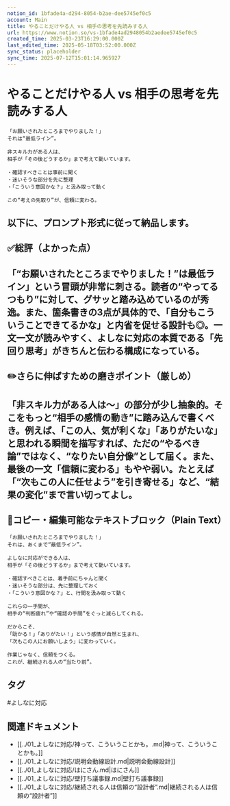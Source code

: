 ```yaml
---
notion_id: 1bfade4a-d294-8054-b2ae-dee5745ef0c5
account: Main
title: やることだけやる人 vs 相手の思考を先読みする人
url: https://www.notion.so/vs-1bfade4ad2948054b2aedee5745ef0c5
created_time: 2025-03-23T16:29:00.000Z
last_edited_time: 2025-05-18T03:52:00.000Z
sync_status: placeholder
sync_time: 2025-07-12T15:01:14.965927
---
```

# やることだけやる人 vs 相手の思考を先読みする人

```plain text
「お願いされたところまでやりました！」
それは“最低ライン”。

非スキル力がある人は、
相手が「その後どうするか」まで考えて動いています。

・確認すべきことは事前に聞く
・迷いそうな部分を先に整理
・「こういう意図かな？」と汲み取って動く

この“考えの先取り”が、信頼に変わる。
```
以下に、プロンプト形式に従って納品します。
---
## ✅総評（よかった点）
「“お願いされたところまでやりました！”は最低ライン」という冒頭が非常に刺さる。読者の“やってるつもり”に対して、グサッと踏み込めているのが秀逸。また、箇条書きの3点が具体的で、「自分もこういうことできてるかな」と内省を促せる設計も◎。一文一文が読みやすく、よしなに対応の本質である「先回り思考」がきちんと伝わる構成になっている。
---
## ✏️さらに伸ばすための磨きポイント（厳しめ）
「非スキル力がある人は〜」の部分が少し抽象的。そこをもっと“相手の感情の動き”に踏み込んで書くべき。例えば、「この人、気が利くな」「ありがたいな」と思われる瞬間を描写すれば、ただの“やるべき論”ではなく、“なりたい自分像”として届く。また、最後の一文「信頼に変わる」もやや弱い。たとえば「“次もこの人に任せよう”を引き寄せる」など、“結果の変化”まで言い切ってよし。
---
## 📄コピー・編集可能なテキストブロック（Plain Text）
```plain text
「お願いされたところまでやりました！」
それは、あくまで“最低ライン”。

よしなに対応ができる人は、
相手が「その後どうするか」まで考えて動いています。

・確認すべきことは、着手前にちゃんと聞く
・迷いそうな部分は、先に整理しておく
・「こういう意図かな？」と、行間を汲み取って動く

これらの一手間が、
相手の“判断疲れ”や“確認の手間”をぐっと減らしてくれる。

だからこそ、
「助かる！」「ありがたい！」という感情が自然と生まれ、
「次もこの人にお願いしよう」に変わっていく。

作業じゃなく、信頼をつくる。
これが、継続される人の“当たり前”。

```

## タグ

#よしなに対応 

## 関連ドキュメント

- [[../01_よしなに対応/神って、こういうことかも。.md|神って、こういうことかも。]]
- [[../01_よしなに対応/説明会動線設計.md|説明会動線設計]]
- [[../01_よしなに対応/はにさん.md|はにさん]]
- [[../01_よしなに対応/壁打ち議事録.md|壁打ち議事録]]
- [[../01_よしなに対応/継続される人は信頼の“設計者”.md|継続される人は信頼の“設計者”]]
